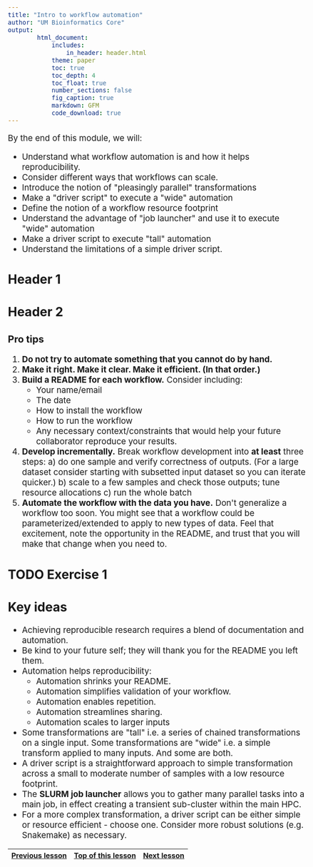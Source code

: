 ```yaml
---
title: "Intro to workflow automation"
author: "UM Bioinformatics Core"
output:
        html_document:
            includes:
                in_header: header.html
            theme: paper
            toc: true
            toc_depth: 4
            toc_float: true
            number_sections: false
            fig_caption: true
            markdown: GFM
            code_download: true
---
```

<style type="text/css">
body{ /* Normal  */
      font-size: 14pt;
  }
pre {
  font-size: 12pt
}
</style>

By the end of this module, we will:
* Understand what workflow automation is and how it helps reproducibility.
* Consider different ways that workflows can scale.
* Introduce the notion of "pleasingly parallel" transformations
* Make a "driver script" to execute a "wide" automation
* Define the notion of a workflow resource footprint
* Understand the advantage of "job launcher" and use it to execute "wide" automation
* Make a driver script to execute "tall" automation
* Understand the limitations of a simple driver script.

## Header 1

## Header 2

### Pro tips

1. **Do not try to automate something that you cannot do by hand.**
2. **Make it right. Make it clear. Make it efficient. (In that order.)**
3. **Build a README for each workflow.** 
   Consider including:
   - Your name/email
   - The date
   - How to install the workflow
   - How to run the workflow
   - Any necessary context/constraints that would help your future collaborator
     reproduce your results.
4. **Develop incrementally.**
   Break workflow development into __at least__ three steps:
   a) do one sample and verify correctness of outputs. (For a large dataset
  consider starting with subsetted input dataset so you can iterate quicker.)
   b) scale to a few samples and check those outputs; tune resource allocations
   c) run the whole batch
5. **Automate the workflow with the data you have.** 
   Don't generalize a workflow too soon. You might see that a workflow could be 
   parameterized/extended to apply to new types of data. Feel that excitement, 
   note the opportunity in the README, and trust that you will make that change
   when you need to.

## TODO Exercise 1

## Key ideas

* Achieving reproducible research requires a blend of documentation and automation.
* Be kind to your future self; they will thank you for the README you left them.
* Automation helps reproducibility:
  * Automation shrinks your README.
  * Automation simplifies validation of your workflow.
  * Automation enables repetition.
  * Automation streamlines sharing.
  * Automation scales to larger inputs
* Some transformations are "tall" i.e. a series of chained transformations on 
  a single input. Some transformations are "wide" i.e. a simple transform 
  applied to many inputs. And some are both.
* A driver script is a straightforward approach to simple transformation across
  a small to moderate number of samples with a low resource footprint.
* The **SLURM job launcher** allows you to gather many parallel tasks into a main job,
  in effect creating a transient sub-cluster within the main HPC.
* For a more complex transformation, a driver script can be either simple or
  resource efficient - choose one. Consider more robust solutions (e.g. Snakemake) as 
  necessary.

| [Previous lesson](Module05_containers_docker_singularity.html) | [Top of this lesson](#top) | [Next lesson](Module07-intro-to-snakemake.html) |
| :--- | :----: | ---: |
